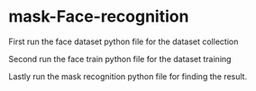 # mask-Face-recognition

First run the face dataset python file for the dataset collection

Second run the face train python file for the dataset training

Lastly run the mask recognition python file for finding the result.
